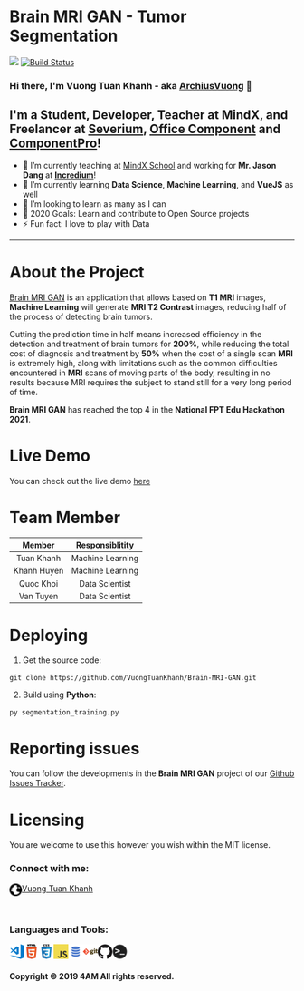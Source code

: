# Brain MRI GAN - Tumor Segmentation

![](https://img.shields.io/github/license/SKempin/Lyrics-King-React-Native.svg?style=flat-square)
[![Build Status](https://travis-ci.org/SKempin/Lyrics-King-React-Native.svg?branch=master)](https://travis-ci.org/SKempin/Lyrics-King-React-Native)

### Hi there, I'm Vuong Tuan Khanh - aka [ArchiusVuong](https://www.facebook.com/vuongtuankhanh99) 👋

## I'm a Student, Developer, Teacher at MindX, and Freelancer at [Severium](https://www.severium.com/), [Office Component](https://www.officecomponent.com/) and [ComponentPro](https://www.componentpro.com/)!
- 🔭 I’m currently teaching at [MindX School](https://mindx.edu.vn/) and working for **Mr. Jason Dang** at **[Incredium](https://www.incredium.net/)**!
- 🌱 I’m currently learning **Data Science**, **Machine Learning**, and **VueJS** as well
- 👯 I’m looking to learn as many as I can
- 🥅 2020 Goals: Learn and contribute to Open Source projects
- ⚡ Fun fact: I love to play with Data 

---

# About the Project

[Brain MRI GAN](https://github.com/VuongTuanKhanh/Brain-MRI-GAN) is an application that allows based on **T1 MRI** images, **Machine Learning** will generate **MRI T2 Contrast** images, reducing half of the process of detecting brain tumors.

Cutting the prediction time in half means increased efficiency in the detection and treatment of brain tumors for **200%**, while reducing the total cost of diagnosis and treatment by **50%** when the cost of a single scan **MRI** is extremely high, along with limitations such as the common difficulties encountered in **MRI** scans of moving parts of the body, resulting in no results because MRI requires the subject to stand still for a very long period of time.

**Brain MRI GAN** has reached the top 4 in the **National FPT Edu Hackathon  2021**.

# Live Demo
You can check out the live demo [here](https://youtu.be/W3HsM7no-kg)

# Team Member

|Member|Responsiblitity|
|:-:|:-:|
|Tuan Khanh|Machine Learning|
|Khanh Huyen|Machine Learning|
|Quoc Khoi|Data Scientist|
|Van Tuyen|Data Scientist|

# Deploying

1. Get the source code:
```
git clone https://github.com/VuongTuanKhanh/Brain-MRI-GAN.git
```
2. Build using **Python**:
```
py segmentation_training.py
```

# Reporting issues

You can follow the developments in the **Brain MRI GAN** project of our [Github Issues Tracker](https://github.com/VuongTuanKhanh/Brain-MRI-GAN/issues).

# Licensing

You are welcome to use this however you wish within the MIT license.

### Connect with me:

<img align="left" alt="codeSTACKr.com" width="22px" src="https://raw.githubusercontent.com/iconic/open-iconic/master/svg/globe.svg" />[Vuong Tuan Khanh](https://github.com/VuongTuanKhanh)

<br />

### Languages and Tools:

[<img align="left" alt="Visual Studio Code" width="26px" src="https://raw.githubusercontent.com/github/explore/80688e429a7d4ef2fca1e82350fe8e3517d3494d/topics/visual-studio-code/visual-studio-code.png" />]()
[<img align="left" alt="HTML5" width="26px" src="https://raw.githubusercontent.com/github/explore/80688e429a7d4ef2fca1e82350fe8e3517d3494d/topics/html/html.png" />]()
[<img align="left" alt="CSS3" width="26px" src="https://raw.githubusercontent.com/github/explore/80688e429a7d4ef2fca1e82350fe8e3517d3494d/topics/css/css.png" />]()
[<img align="left" alt="JavaScript" width="26px" src="https://raw.githubusercontent.com/github/explore/80688e429a7d4ef2fca1e82350fe8e3517d3494d/topics/javascript/javascript.png" />]()
[<img align="left" alt="SQL" width="26px" src="https://raw.githubusercontent.com/github/explore/80688e429a7d4ef2fca1e82350fe8e3517d3494d/topics/sql/sql.png" />]()
[<img align="left" alt="Git" width="26px" src="https://raw.githubusercontent.com/github/explore/80688e429a7d4ef2fca1e82350fe8e3517d3494d/topics/git/git.png" />]()
[<img align="left" alt="GitHub" width="26px" src="https://raw.githubusercontent.com/github/explore/78df643247d429f6cc873026c0622819ad797942/topics/github/github.png" />]()
[<img align="left" alt="HTML5" width="26px" src="https://raw.githubusercontent.com/github/explore/80688e429a7d4ef2fca1e82350fe8e3517d3494d/topics/terminal/terminal.png" />]()
<br />
<br />

**Copyright © 2019 4AM All rights reserved.**

